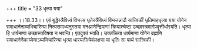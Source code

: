 +++
title = "33 धृत्या यया"

+++
।।18.33।। एवं बुद्धेस्त्रैविध्यं विभज्य धृतेस्त्रैविध्यं विभजन्नादौ
सात्त्विकीं धृतिमाहधृत्या यया योगेन समाधानेनाव्यभिचारिण्या
नित्यसमाध्यनुगतया मनःप्राणेन्द्रियाणां क्रियाश्चेष्टा
उच्छास्त्रमार्गप्रवृत्तीर्धारयति। धृत्या हि धार्यमाणा उच्छास्त्रविषया न
भवन्ति। एतदुक्तं भवति। उक्तक्रिया धार्यमाणा योगेन ब्रह्मणि
समाधानेनैकाग्र्येणाऽव्यभिचारिण्या धृत्या धारयतीत्येवंलक्षणा या धृतिः सा
पार्थ सात्त्विकी।
